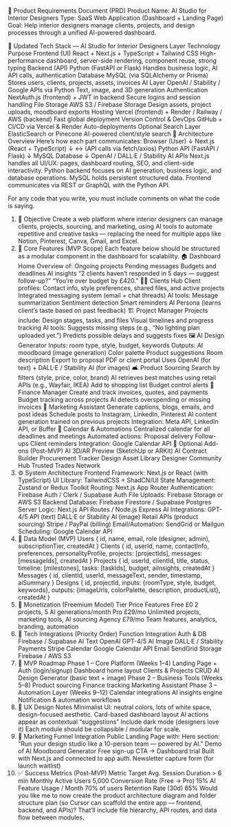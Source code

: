 🧩 Product Requirements Document (PRD)
Product Name: AI Studio for Interior Designers
Type: SaaS Web Application (Dashboard + Landing Page)
Goal: Help interior designers manage clients, projects, and design processes through a unified AI-powered dashboard.

🧱 Updated Tech Stack — AI Studio for Interior Designers
Layer	Technology	Purpose
Frontend (UI)	React + Next.js + TypeScript + Tailwind CSS	High-performance dashboard, server-side rendering, component reuse, strong typing
Backend (API)	Python (FastAPI or Flask)	Handles business logic, AI API calls, authentication
Database	MySQL (via SQLAlchemy or Prisma)	Stores users, clients, projects, assets, invoices
AI Layer	OpenAI / Stability / Google APIs via Python	Text, image, and 3D generation
Authentication	NextAuth.js (frontend) + JWT in backend	Secure logins and session handling
File Storage	AWS S3 / Firebase Storage	Design assets, project uploads, moodboard exports
Hosting	Vercel (frontend) + Render / Railway / AWS (backend)	Fast global deployment
Version Control & DevOps	GitHub + CI/CD via Vercel & Render	Auto-deployments
Optional Search Layer	ElasticSearch or Pinecone	AI-powered client/style search
🧭 Architecture Overview
Here’s how each part communicates:
Browser (User)
     ↓
Next.js (React + TypeScript)
     ↓        ↔ (API calls via fetch/axios)
Python API (FastAPI / Flask)
     ↓
MySQL Database
     ↓
OpenAI / DALL·E / Stability AI APIs
Next.js handles all UI/UX: pages, dashboard routing, SEO, and client-side interactivity.
Python backend focuses on AI generation, business logic, and database operations.
MySQL holds persistent structured data.
Frontend communicates via REST or GraphQL with the Python API.

For any code that you write, you must include comments on what the code is saying.

1. 🎯 Objective
Create a web platform where interior designers can manage clients, projects, sourcing, and marketing, using AI tools to automate repetitive and creative tasks — replacing the need for multiple apps like Notion, Pinterest, Canva, Gmail, and Excel.
2. 🧠 Core Features (MVP Scope)
Each feature below should be structured as a modular component in the dashboard for scalability.
🏠 Dashboard Home
Overview of:
Ongoing projects
Pending messages
Budgets and deadlines
AI insights
“2 clients haven’t responded in 5 days — suggest follow-up?”
“You’re over budget by £420.”
🧑‍💼 Clients Hub
Client profiles:
Contact info, style preferences, shared files, and active projects
Integrated messaging system (email + chat threads)
AI tools:
Message summarization
Sentiment detection
Smart reminders
AI Persona (learns client’s taste based on past feedback)
🏗️ Project Manager
Projects include:
Design stages, tasks, and files
Visual timelines and progress tracking
AI tools:
Suggests missing steps (e.g., “No lighting plan uploaded yet.”)
Predicts possible delays and suggests fixes
🖼️ AI Design Generator
Inputs: room type, style, budget, keywords
Outputs:
AI moodboard (image generation)
Color palette
Product suggestions
Room description
Export to proposal PDF or client portal
Uses OpenAI (for text) + DALL·E / Stability AI (for images)
🛋️ Product Sourcing
Search by filters (style, price, color, brand)
AI retrieves best matches using retail APIs (e.g., Wayfair, IKEA)
Add to shopping list
Budget control alerts
💸 Finance Manager
Create and track invoices, quotes, and payments
Budget tracking across projects
AI detects overspending or missing invoices
📣 Marketing Assistant
Generate captions, blogs, emails, and post ideas
Schedule posts to Instagram, LinkedIn, Pinterest
AI content generation trained on previous projects
Integration: Meta API, LinkedIn API, or Buffer
📅 Calendar & Automations
Centralized calendar for all deadlines and meetings
Automated actions:
Proposal delivery
Follow-ups
Client reminders
Integration: Google Calendar API
🧩 Optional Add-ons (Post-MVP)
AI 3D/AR Preview (SketchUp or ARKit)
AI Contract Builder
Procurement Tracker
Design Asset Library
Designer Community Hub
Trusted Trades Network
3. ⚙️ System Architecture
Frontend
Framework: Next.js or React (with TypeScript)
UI Library: TailwindCSS + ShadCN/UI
State Management: Zustand or Redux Toolkit
Routing: Next.js App Router
Authentication: Firebase Auth / Clerk / Supabase Auth
File Uploads: Firebase Storage or AWS S3
Backend
Database: Firebase Firestore / Supabase Postgres
Server Logic: Next.js API Routes / Node.js Express
AI Integrations:
GPT-4/5 API (text)
DALL·E or Stability AI (image)
Retail APIs (product sourcing)
Stripe / PayPal (billing)
Email/Automation: SendGrid or Mailgun
Scheduling: Google Calendar API
4. 🧱 Data Model (MVP)
Users
{
  id,
  name,
  email,
  role (designer, admin),
  subscriptionTier,
  createdAt
}
Clients
{
  id,
  userId,
  name,
  contactInfo,
  preferences,
  personalityProfile,
  projects: [projectIds],
  messages: [messageIds],
  createdAt
}
Projects
{
  id,
  userId,
  clientId,
  title,
  status,
  timeline: [milestones],
  tasks: [taskIds],
  budget,
  aiInsights,
  createdAt
}
Messages
{
  id,
  clientId,
  userId,
  messageText,
  sender,
  timestamp,
  aiSummary
}
Designs
{
  id,
  projectId,
  inputs: {roomType, style, budget, keywords},
  outputs: {imageUrls, colorPalette, description, productList},
  createdAt
}
5. 💸 Monetization (Freemium Model)
Tier	Price	Features
Free	£0	2 projects, 5 AI generations/month
Pro	£29/mo	Unlimited projects, marketing tools, AI sourcing
Agency	£79/mo	Team features, analytics, branding, automation
6. 🧠 Tech Integrations (Priority Order)
Function	Integration
Auth & DB	Firebase / Supabase
AI Text	OpenAI GPT-4/5
AI Image	DALL·E / Stability
Payments	Stripe
Calendar	Google Calendar API
Email	SendGrid
Storage	Firebase / AWS S3
7. 🚀 MVP Roadmap
Phase 1 – Core Platform (Weeks 1–4)
Landing Page + Auth (login/signup)
Dashboard home layout
Clients & Projects CRUD
AI Design Generator (basic text + image)
Phase 2 – Business Tools (Weeks 5–8)
Product sourcing
Finance tracking
Marketing Assistant
Phase 3 – Automation Layer (Weeks 9–12)
Calendar integrations
AI insights engine
Notification & automation workflows
8. 🧭 UX Design Notes
Minimalist UI: neutral colors, lots of white space, design-focused aesthetic.
Card-based dashboard layout
AI actions appear as contextual “suggestions”
Include dark mode (designers love it)
Each module should be collapsible / modular for scale.
9. 📢 Marketing Funnel Integration
Public Landing Page with:
Hero section: “Run your design studio like a 10-person team — powered by AI.”
Demo of AI Moodboard Generator
Free sign-up CTA → Dashboard trial
Built with Next.js and connected to app auth.
Newsletter capture form (for launch waitlist)
10. ✅ Success Metrics (Post-MVP)
Metric	Target
Avg. Session Duration	> 6 min
Monthly Active Users	5,000
Conversion Rate (Free → Pro)	15%
AI Feature Usage / Month	70% of users
Retention Rate (30d)	65%
Would you like me to now create the product architecture diagram and folder structure plan (so Cursor can scaffold the entire app — frontend, backend, and APIs)?
That’ll include file hierarchy, API routes, and data flow between modules.
